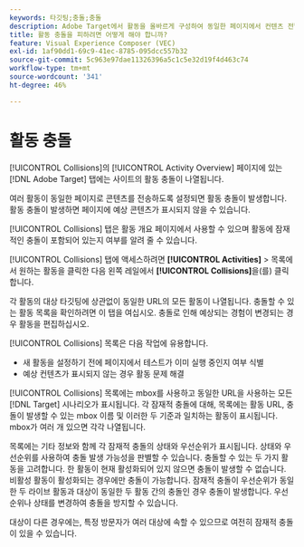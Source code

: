 ```yaml
---
keywords: 타깃팅;충돌;충돌
description: Adobe Target에서 활동을 올바르게 구성하여 동일한 페이지에서 컨텐츠 전달 충돌을 방지할 수 있습니다.
title: 활동 충돌을 피하려면 어떻게 해야 합니까?
feature: Visual Experience Composer (VEC)
exl-id: 1af90dd1-69c9-41ec-8785-095dcc557b32
source-git-commit: 5c963e97dae11326396a5c1c5e32d19f4d463c74
workflow-type: tm+mt
source-wordcount: '341'
ht-degree: 46%

---
```


# 활동 충돌

[!UICONTROL Collisions]의 [!UICONTROL Activity Overview] 페이지에 있는 [!DNL Adobe Target] 탭에는 사이트의 활동 충돌이 나열됩니다.

여러 활동이 동일한 페이지로 콘텐츠를 전송하도록 설정되면 활동 충돌이 발생합니다. 활동 충돌이 발생하면 페이지에 예상 콘텐츠가 표시되지 않을 수 있습니다.

[!UICONTROL Collisions] 탭은 활동 개요 페이지에서 사용할 수 있으며 활동에 잠재적인 충돌이 포함되어 있는지 여부를 알려 줄 수 있습니다.

[!UICONTROL Collisions] 탭에 액세스하려면 **[!UICONTROL Activities]** > 목록에서 원하는 활동을 클릭한 다음 왼쪽 레일에서 **[!UICONTROL Collisions]**&#x200B;을(를) 클릭합니다.

각 활동의 대상 타깃팅에 상관없이 동일한 URL의 모든 활동이 나열됩니다. 충돌할 수 있는 활동 목록을 확인하려면 이 탭을 여십시오. 충돌로 인해 예상되는 경험이 변경되는 경우 활동을 편집하십시오.

[!UICONTROL Collisions] 목록은 다음 작업에 유용합니다.

* 새 활동을 설정하기 전에 페이지에서 테스트가 이미 실행 중인지 여부 식별
* 예상 컨텐츠가 표시되지 않는 경우 활동 문제 해결

[!UICONTROL Collisions] 목록에는 mbox를 사용하고 동일한 URL을 사용하는 모든 [!DNL Target] 시나리오가 표시됩니다. 각 잠재적 충돌에 대해, 목록에는 활동 URL, 충돌이 발생할 수 있는 mbox 이름 및 이러한 두 기준과 일치하는 활동이 표시됩니다. mbox가 여러 개 있으면 각각 나열됩니다.

목록에는 기타 정보와 함께 각 잠재적 충돌의 상태와 우선순위가 표시됩니다. 상태와 우선순위를 사용하여 충돌 발생 가능성을 판별할 수 있습니다. 충돌할 수 있는 두 가지 활동을 고려합니다. 한 활동이 현재 활성화되어 있지 않으면 충돌이 발생할 수 없습니다. 비활성 활동이 활성화되는 경우에만 충돌이 가능합니다. 잠재적 충돌이 우선순위가 동일한 두 라이브 활동과 대상이 동일한 두 활동 간의 충돌인 경우 충돌이 발생합니다. 우선순위나 상태를 변경하여 충돌을 방지할 수 있습니다.

대상이 다른 경우에는, 특정 방문자가 여러 대상에 속할 수 있으므로 여전히 잠재적 충돌이 있을 수 있습니다.
